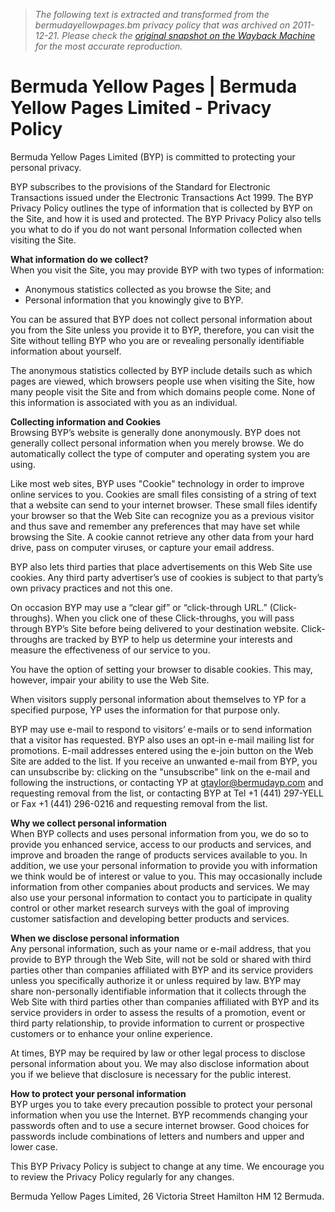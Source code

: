 > *The following text is extracted and transformed from the bermudayellowpages.bm privacy policy that was archived on 2011-12-21. Please check the [original snapshot on the Wayback Machine](https://web.archive.org/web/20111221032237id_/http%3A//www.bermudayellowpages.bm/privacy) for the most accurate reproduction.*

# Bermuda Yellow Pages | Bermuda Yellow Pages Limited - Privacy Policy

Bermuda Yellow Pages Limited (BYP) is committed to protecting your personal privacy.

BYP subscribes to the provisions of the Standard for Electronic Transactions issued under the Electronic Transactions Act 1999. The BYP Privacy Policy outlines the type of information that is collected by BYP on the Site, and how it is used and protected. The BYP Privacy Policy also tells you what to do if you do not want personal Information collected when visiting the Site.

**What information do we collect?**  
When you visit the Site, you may provide BYP with two types of information:

  * Anonymous statistics collected as you browse the Site; and
  * Personal information that you knowingly give to BYP.



You can be assured that BYP does not collect personal information about you from the Site unless you provide it to BYP, therefore, you can visit the Site without telling BYP who you are or revealing personally identifiable information about yourself.

The anonymous statistics collected by BYP include details such as which pages are viewed, which browsers people use when visiting the Site, how many people visit the Site and from which domains people come. None of this information is associated with you as an individual.

**Collecting information and Cookies**  
Browsing BYP’s website is generally done anonymously. BYP does not generally collect personal information when you merely browse. We do automatically collect the type of computer and operating system you are using.

Like most web sites, BYP uses "Cookie" technology in order to improve online services to you. Cookies are small files consisting of a string of text that a website can send to your internet browser. These small files identify your browser so that the Web Site can recognize you as a previous visitor and thus save and remember any preferences that may have set while browsing the Site. A cookie cannot retrieve any other data from your hard drive, pass on computer viruses, or capture your email address.

BYP also lets third parties that place advertisements on this Web Site use cookies. Any third party advertiser’s use of cookies is subject to that party’s own privacy practices and not this one.

On occasion BYP may use a “clear gif” or “click-through URL.” (Click-throughs). When you click one of these Click-throughs, you will pass through BYP’s Site before being delivered to your destination website. Click-throughs are tracked by BYP to help us determine your interests and measure the effectiveness of our service to you.

You have the option of setting your browser to disable cookies. This may, however, impair your ability to use the Web Site.

When visitors supply personal information about themselves to YP for a specified purpose, YP uses the information for that purpose only.

BYP may use e-mail to respond to visitors’ e-mails or to send information that a visitor has requested. BYP also uses an opt-in e-mail mailing list for promotions. E-mail addresses entered using the e-join button on the Web Site are added to the list. If you receive an unwanted e-mail from BYP, you can unsubscribe by: clicking on the "unsubscribe" link on the e-mail and following the instructions, or contacting YP at [gtaylor@bermudayp.com](mailto:gtaylor@bermudayp.com) and requesting removal from the list, or contacting BYP at Tel +1 (441) 297-YELL or Fax +1 (441) 296-0216 and requesting removal from the list.

**Why we collect personal information**  
When BYP collects and uses personal information from you, we do so to provide you enhanced service, access to our products and services, and improve and broaden the range of products services available to you. In addition, we use your personal information to provide you with information we think would be of interest or value to you. This may occasionally include information from other companies about products and services. We may also use your personal information to contact you to participate in quality control or other market research surveys with the goal of improving customer satisfaction and developing better products and services.

**When we disclose personal information**  
Any personal information, such as your name or e-mail address, that you provide to BYP through the Web Site, will not be sold or shared with third parties other than companies affiliated with BYP and its service providers unless you specifically authorize it or unless required by law. BYP may share non-personally identifiable information that it collects through the Web Site with third parties other than companies affiliated with BYP and its service providers in order to assess the results of a promotion, event or third party relationship, to provide information to current or prospective customers or to enhance your online experience.

At times, BYP may be required by law or other legal process to disclose personal information about you. We may also disclose information about you if we believe that disclosure is necessary for the public interest.

**How to protect your personal information**  
BYP urges you to take every precaution possible to protect your personal information when you use the Internet. BYP recommends changing your passwords often and to use a secure internet browser. Good choices for passwords include combinations of letters and numbers and upper and lower case.

This BYP Privacy Policy is subject to change at any time. We encourage you to review the Privacy Policy regularly for any changes.

Bermuda Yellow Pages Limited, 26 Victoria Street Hamilton HM 12 Bermuda.

